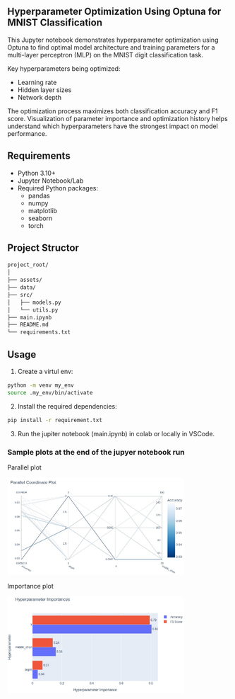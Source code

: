 ## Hyperparameter Optimization Using Optuna for MNIST Classification

This Jupyter notebook demonstrates hyperparameter optimization using Optuna to find optimal model architecture and training parameters for a multi-layer perceptron (MLP) on the MNIST digit classification task.

Key hyperparameters being optimized:
- Learning rate
- Hidden layer sizes 
- Network depth

The optimization process maximizes both classification accuracy and F1 score. Visualization of parameter importance and optimization history helps understand which hyperparameters have the strongest impact on model performance.


## Requirements
- Python 3.10+
- Jupyter Notebook/Lab
- Required Python packages:
  - pandas
  - numpy
  - matplotlib
  - seaborn
  - torch

## Project Structor
```bash
project_root/
│
├── assets/  
├── data/
├── src/
│   ├── models.py
│   └── utils.py     
├── main.ipynb  
├── README.md
└── requirements.txt
```

## Usage
1. Create a virtul env:

```bash
python -m venv my_env
source .my_env/bin/activate
```

2. Install the required dependencies:

```bash
pip install -r requirement.txt
```

3. Run the jupiter notebook (main.ipynb) in colab or locally in VSCode. 


### Sample plots at the end of the jupyer notebook run

Parallel plot

<a name="top"></a>
<img src="./assets/parallel.jpg" alt="Agent Architecture Diagram" width="400" height="220">
<div align="left">


Importance plot

<a name="top"></a>
<img src="./assets/importance.jpg" alt="Agent Architecture Diagram" width="400" height="220">
<div align="left">